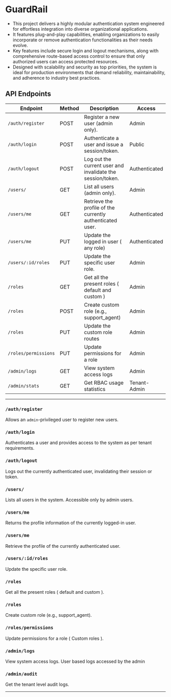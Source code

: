 # GuardRail

- This project delivers a highly modular authentication system engineered for effortless integration into diverse organizational applications.
- It features plug-and-play capabilities, enabling organizations to easily incorporate or remove authentication functionalities as their needs evolve.
- Key features include secure login and logout mechanisms, along with comprehensive route-based access control to ensure that only authorized users can access protected resources.
- Designed with scalability and security as top priorities, the system is ideal for production environments that demand reliability, maintainability, and adherence to industry best practices.

## API Endpoints

| Endpoint             | Method | Description                                                | Access        |
| -------------------- | ------ | ---------------------------------------------------------- | ------------- |
| `/auth/register`     | POST   | Register a new user (admin only).                          | Admin         |
| `/auth/login`        | POST   | Authenticate a user and issue a session/token.             | Public        |
| `/auth/logout`       | POST   | Log out the current user and invalidate the session/token. | Authenticated |
| `/users/`            | GET    | List all users (admin only).                               | Admin         |
| `/users/me`          | GET    | Retrieve the profile of the currently authenticated user.  | Authenticated |
| `/users/me`          | PUT    | Update the logged in user ( any role)                      | Authenticated |
| `/users/:id/roles`   | PUT    | Update the specific user role.                             | Admin         |
| `/roles`             | GET    | Get all the present roles ( default and custom )           | Admin         |
| `/roles`             | POST   | Create custom role (e.g., support_agent)                   | Admin         |
| `/roles`             | PUT    | Update the custom role routes                              | Admin         |
| `/roles/permissions` | PUT    | Update permissions for a role                              | Admin         |
| `/admin/logs`        | GET    | View system access logs                                    | Admin         |
| `/admin/stats`       | GET    | Get RBAC usage statistics                                  | Tenant-Admin  |

---

### `/auth/register`

Allows an `admin`-privileged user to register new users.

### `/auth/login`

Authenticates a user and provides access to the system as per tenant requirements.

### `/auth/logout`

Logs out the currently authenticated user, invalidating their session or token.

### `/users/`

Lists all users in the system. Accessible only by admin users.

### `/users/me`

Returns the profile information of the currently logged-in user.

### `/users/me`

Retrieve the profile of the currently authenticated user.

### `/users/:id/roles`

Update the specific user role.

### `/roles`

Get all the present roles ( default and custom ).

### `/roles`

Create custom role (e.g., support_agent).

### `/roles/permissions`

Update permissions for a role ( Custom roles ).

### `/admin/logs`

View system access logs. User based logs accessed by the admin

### `/admin/audit`

Get the tenant level audit logs.

---
